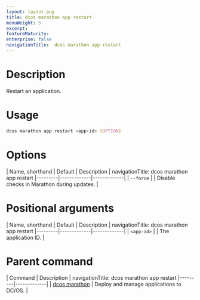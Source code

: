 ```yaml
---
layout: layout.pug
title: dcos marathon app restart
menuWeight: 5
excerpt:
featureMaturity:
enterprise: false
navigationTitle:  dcos marathon app restart
---
```


<!-- This source repo for this topic is https://github.com/dcos/dcos-docs -->


# Description
Restart an application.

# Usage

```bash
dcos marathon app restart <app-id> [OPTION]
```

# Options

| Name, shorthand | Default | Description |
navigationTitle:  dcos marathon app restart
|---------|-------------|-------------|
| `--force`   |             | Disable checks in Marathon during updates. |

# Positional arguments

| Name, shorthand | Default | Description |
navigationTitle:  dcos marathon app restart
|---------|-------------|-------------|
| `<app-id>`   |             |  The application ID. |

# Parent command

| Command | Description |
navigationTitle:  dcos marathon app restart
|---------|-------------|
| [dcos marathon](/docs/1.10/cli/command-reference/dcos-marathon/) | Deploy and manage applications to DC/OS. |

<!-- # Examples -->

